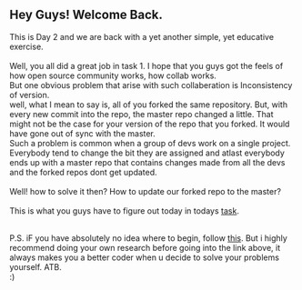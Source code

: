 ## Hey Guys! Welcome Back.

This is Day 2 and we are back with a yet another simple, yet educative exercise.<br>
<br>
Well, you all did a great job in task 1. I hope that you guys got the feels of how open source community works, how collab works.<br>
But one obvious problem that arise with such collaberation is Inconsistency of version.<br>
well, what I mean to say is, all of you forked the same repository. But, with every new commit into the repo, the master repo changed a little. That might not be the case for your version of the repo that you forked. It would have gone out of sync with the master.<br>
Such a problem is common when a group of devs work on a single project. Everybody tend to change the bit they are assigned and atlast everybody ends up with a master repo that contains changes made from all the devs and the forked repos dont get updated.<br>
<br>
Well! how to solve it then? How to update our forked repo to the master?<br>
<br>
This is what you guys have to figure out today in todays [task](https://github.com/EnigmaVSSUT/Induction-2020/blob/master/Git/Git2/Instructions.md).<br>
<br>

P.S. iF you have absolutely no idea where to begin, follow [this](https://www.youtube.com/watch?v=YhwBgYPfoVE).
But i highly recommend doing your own research before going into the link above, it always makes you a better coder when u decide to solve your problems yourself. ATB.
<br>
:)

